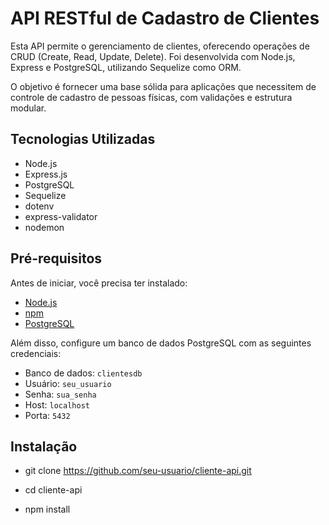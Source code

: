 # API RESTful de Cadastro de Clientes


Esta API permite o gerenciamento de clientes, oferecendo operações de CRUD (Create, Read, Update, Delete). Foi desenvolvida com Node.js, Express e PostgreSQL, utilizando Sequelize como ORM. 

O objetivo é fornecer uma base sólida para aplicações que necessitem de controle de cadastro de pessoas físicas, com validações e estrutura modular.

## Tecnologias Utilizadas

- Node.js
- Express.js
- PostgreSQL
- Sequelize
- dotenv
- express-validator
- nodemon

## Pré-requisitos

Antes de iniciar, você precisa ter instalado:

- [Node.js](https://nodejs.org/)
- [npm](https://www.npmjs.com/)
- [PostgreSQL](https://www.postgresql.org/)

Além disso, configure um banco de dados PostgreSQL com as seguintes credenciais:

- Banco de dados: `clientesdb`
- Usuário: `seu_usuario`
- Senha: `sua_senha`
- Host: `localhost`
- Porta: `5432`

## Instalação

- git clone https://github.com/seu-usuario/cliente-api.git

- cd cliente-api

- npm install